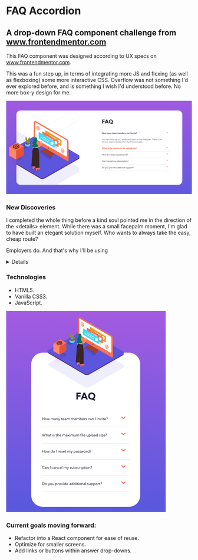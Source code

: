 # FAQ Accordion

## A drop-down FAQ component challenge from www.frontendmentor.com

This FAQ component was designed according to UX specs on www.frontendmentor.com.

This was a fun step up, in terms of integrating more JS and flexing (as well as flexboxing) some more interactive CSS. Overflow was not something I'd ever explored before, and is something I wish I'd understood before. No more box-y design for me.

![desktop component view](./images/accordion.png)

### New Discoveries

I completed the whole thing before a kind soul pointed me in the direction of the &lt;details&gt; element. While there was a small facepalm moment, I'm glad to have built an elegant solution myself. Who wants to always take the easy, cheap route?

Employers do. And that's why I'll be using <details> in the future. </details>

### Technologies

* HTML5.
* Vanilla CSS3.
* JavaScript.

![mobile component view](./images/mobile-accordion.png)

### Current goals moving forward:

* Refactor into a React component for ease of reuse.
* Optimize for smaller screens.
* Add links or buttons within answer drop-downs.